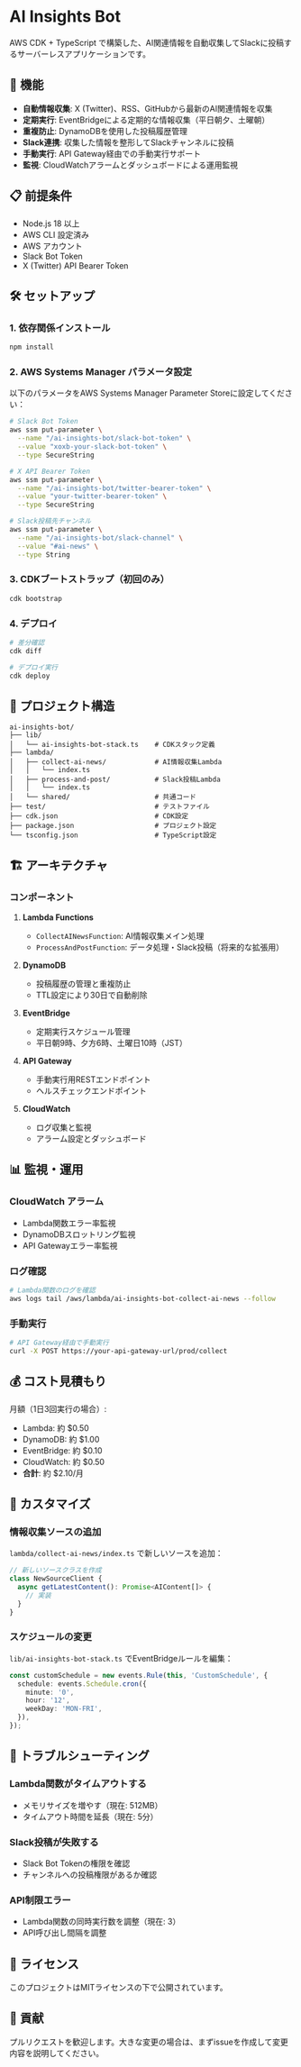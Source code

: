 # AI Insights Bot

AWS CDK + TypeScript で構築した、AI関連情報を自動収集してSlackに投稿するサーバーレスアプリケーションです。

## 🚀 機能

- **自動情報収集**: X (Twitter)、RSS、GitHubから最新のAI関連情報を収集
- **定期実行**: EventBridgeによる定期的な情報収集（平日朝夕、土曜朝）
- **重複防止**: DynamoDBを使用した投稿履歴管理
- **Slack連携**: 収集した情報を整形してSlackチャンネルに投稿
- **手動実行**: API Gateway経由での手動実行サポート
- **監視**: CloudWatchアラームとダッシュボードによる運用監視

## 📋 前提条件

- Node.js 18 以上
- AWS CLI 設定済み
- AWS アカウント
- Slack Bot Token
- X (Twitter) API Bearer Token

## 🛠️ セットアップ

### 1. 依存関係インストール

```bash
npm install
```

### 2. AWS Systems Manager パラメータ設定

以下のパラメータをAWS Systems Manager Parameter Storeに設定してください：

```bash
# Slack Bot Token
aws ssm put-parameter \
  --name "/ai-insights-bot/slack-bot-token" \
  --value "xoxb-your-slack-bot-token" \
  --type SecureString

# X API Bearer Token
aws ssm put-parameter \
  --name "/ai-insights-bot/twitter-bearer-token" \
  --value "your-twitter-bearer-token" \
  --type SecureString

# Slack投稿先チャンネル
aws ssm put-parameter \
  --name "/ai-insights-bot/slack-channel" \
  --value "#ai-news" \
  --type String
```

### 3. CDKブートストラップ（初回のみ）

```bash
cdk bootstrap
```

### 4. デプロイ

```bash
# 差分確認
cdk diff

# デプロイ実行
cdk deploy
```

## 📂 プロジェクト構造

```text
ai-insights-bot/
├── lib/
│   └── ai-insights-bot-stack.ts    # CDKスタック定義
├── lambda/
│   ├── collect-ai-news/            # AI情報収集Lambda
│   │   └── index.ts
│   ├── process-and-post/           # Slack投稿Lambda
│   │   └── index.ts
│   └── shared/                     # 共通コード
├── test/                           # テストファイル
├── cdk.json                        # CDK設定
├── package.json                    # プロジェクト設定
└── tsconfig.json                   # TypeScript設定
```

## 🏗️ アーキテクチャ

### コンポーネント

1. **Lambda Functions**
   - `CollectAINewsFunction`: AI情報収集メイン処理
   - `ProcessAndPostFunction`: データ処理・Slack投稿（将来的な拡張用）

2. **DynamoDB**
   - 投稿履歴の管理と重複防止
   - TTL設定により30日で自動削除

3. **EventBridge**
   - 定期実行スケジュール管理
   - 平日朝9時、夕方6時、土曜日10時（JST）

4. **API Gateway**
   - 手動実行用RESTエンドポイント
   - ヘルスチェックエンドポイント

5. **CloudWatch**
   - ログ収集と監視
   - アラーム設定とダッシュボード

## 📊 監視・運用

### CloudWatch アラーム

- Lambda関数エラー率監視
- DynamoDBスロットリング監視
- API Gatewayエラー率監視

### ログ確認

```bash
# Lambda関数のログを確認
aws logs tail /aws/lambda/ai-insights-bot-collect-ai-news --follow
```

### 手動実行

```bash
# API Gateway経由で手動実行
curl -X POST https://your-api-gateway-url/prod/collect
```

## 💰 コスト見積もり

月額（1日3回実行の場合）:

- Lambda: 約 $0.50
- DynamoDB: 約 $1.00
- EventBridge: 約 $0.10
- CloudWatch: 約 $0.50
- **合計**: 約 $2.10/月

## 🔧 カスタマイズ

### 情報収集ソースの追加

`lambda/collect-ai-news/index.ts` で新しいソースを追加：

```typescript
// 新しいソースクラスを作成
class NewSourceClient {
  async getLatestContent(): Promise<AIContent[]> {
    // 実装
  }
}
```

### スケジュールの変更

`lib/ai-insights-bot-stack.ts` でEventBridgeルールを編集：

```typescript
const customSchedule = new events.Rule(this, 'CustomSchedule', {
  schedule: events.Schedule.cron({
    minute: '0',
    hour: '12',
    weekDay: 'MON-FRI',
  }),
});
```

## 🚨 トラブルシューティング

### Lambda関数がタイムアウトする

- メモリサイズを増やす（現在: 512MB）
- タイムアウト時間を延長（現在: 5分）

### Slack投稿が失敗する

- Slack Bot Tokenの権限を確認
- チャンネルへの投稿権限があるか確認

### API制限エラー

- Lambda関数の同時実行数を調整（現在: 3）
- API呼び出し間隔を調整

## 📝 ライセンス

このプロジェクトはMITライセンスの下で公開されています。

## 🤝 貢献

プルリクエストを歓迎します。大きな変更の場合は、まずissueを作成して変更内容を説明してください。

